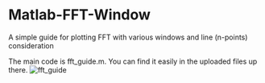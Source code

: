 # Matlab-FFT-Window
A simple guide for plotting FFT with various windows and line (n-points) consideration

The main code is fft_guide.m. You can find it easily in the uploaded files up there.
![fft_guide](https://user-images.githubusercontent.com/49233349/213918905-d9e088b5-6cec-4922-9d61-6f43acd6b0bf.jpg)
